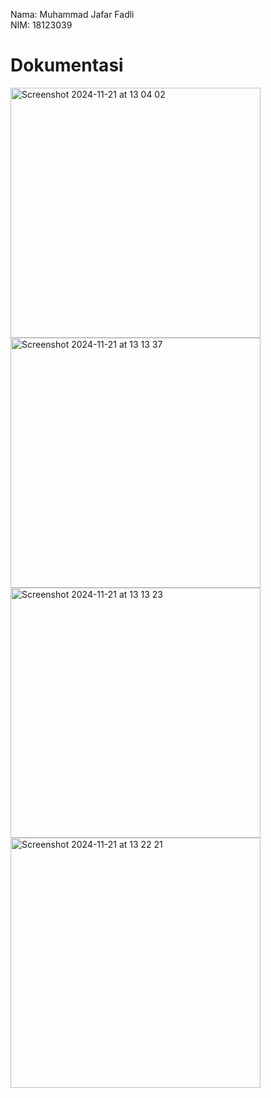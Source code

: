 Nama: Muhammad Jafar Fadli  
NIM: 18123039

# Dokumentasi
<img width="400" alt="Screenshot 2024-11-21 at 13 04 02" src="https://github.com/user-attachments/assets/7964dfd0-eb6f-4c80-a868-3d11fae37407">
<img width="400" alt="Screenshot 2024-11-21 at 13 13 37" src="https://github.com/user-attachments/assets/81387bc4-f784-49aa-b3f7-04c156b17a4d">
<img width="400" alt="Screenshot 2024-11-21 at 13 13 23" src="https://github.com/user-attachments/assets/7856fb3b-2491-49dd-9c66-cfd2be85a6ef">
<img width="400" alt="Screenshot 2024-11-21 at 13 22 21" src="https://github.com/user-attachments/assets/b42b2fb1-9222-4dd8-9fe9-c04f935d2250">

